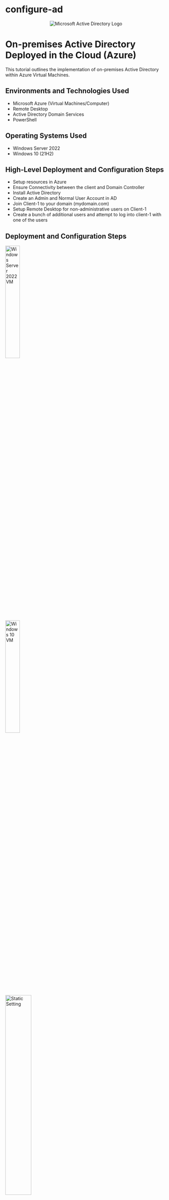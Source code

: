 # configure-ad
<p align="center">
<img src="https://i.imgur.com/pU5A58S.png" alt="Microsoft Active Directory Logo"/>
</p>

<h1>On-premises Active Directory Deployed in the Cloud (Azure)</h1>
This tutorial outlines the implementation of on-premises Active Directory within Azure Virtual Machines.<br />

<h2>Environments and Technologies Used</h2>

- Microsoft Azure (Virtual Machines/Computer)
- Remote Desktop
- Active Directory Domain Services
- PowerShell

<h2>Operating Systems Used </h2>

- Windows Server 2022
- Windows 10 (21H2)

<h2>High-Level Deployment and Configuration Steps</h2>

- Setup resources in Azure
- Ensure Connectivity between the client and Domain Controller
- Install Active Directory
- Create an Admin and Normal User Account in AD
- Join Client-1 to your domain (mydomain.com)
- Setup Remote Desktop for non-administrative users on Client-1
- Create a bunch of additional users and attempt to log into client-1 with one of the users

<h2>Deployment and Configuration Steps</h2>

<p>
<img src="https://i.imgur.com/sLZeu3i.png" height="30%" width="30%" alt="Windows Server 2022 VM"/>
<br />
<img src="https://i.imgur.com/2e02u0b.png" height="30%" width="30%" alt="Windows 10 VM"/>
<br />
<img src="https://i.imgur.com/xoDq43i.png" height="40%" width="40%" alt="Static Setting"/>
<br />
<img src="https://i.imgur.com/b14EG9s.png" height="60%" width="60%" alt="Static setting ipconfig"/>
</p>
<p>
Create the Domain Controller VM (Windows Server 2022) named “DC-1”.
<br />
Take note of the Resource Group and Virtual Network (Vnet) that get created at this time.
<br />
Set Domain Controller’s NIC Private IP address to be static.
<br />
Create the Client VM (Windows 10) named “Client-1”. Use the same Resource Group and Vnet that was created.
<br />
Ensure that both VMs are in the same Vnet (you can check the topology with Network Watcher).
</p>
<br />

<p>
<img src="https://i.imgur.com/OCqXQ1c.png" height="40%" width="40%" alt="Virtual Machines"/>
<br />
<img src="https://i.imgur.com/IDjt3do.png" height="20%" width="20%" alt="Ping timed out"/>
<br />
<img src="https://i.imgur.com/dKNlOF8.png" height="40%" width="40%" alt="Windows Defender Firewall"/>
<br />
<img src="https://i.imgur.com/5bzuAN8.png" height="70%" width="70%" alt="Core networking diagnostics"/>
<br />
<img src="https://i.imgur.com/Njhi0eO.png" height="70%" width="70%" alt="Core networking diagnostics with permissions"/>
<br />
<img src="https://i.imgur.com/L4H0wT3.png" height="20%" width="20%" alt="Ping worked and is sending signal back"/>
</p>
<p>
Login to Client-1 with Remote Desktop and ping DC-1’s private IP address with ping -t <ip address> (perpetual ping).
<br />
Login to the Domain Controller and enable ICMPv4 in on the local windows Firewall.
<br />
Check back at Client-1 to see the ping succeed.
</p>
<br />

<p>
<img src="https://i.imgur.com/AgddVvs.png" height="80%" width="80%" alt="Disk Sanitization Steps"/>
<img src="https://i.imgur.com/LWw3zTD.png" height="80%" width="80%" alt="Disk Sanitization Steps"/>
<img src="" height="80%" width="80%" alt="Disk Sanitization Steps"/>
<img src="" height="80%" width="80%" alt="Disk Sanitization Steps"/>
</p>
<p>
Login to DC-1 and install Active Directory Domain Services.
<br />
Promote as a DC: Setup a new forest as mydomain.com (can be anything, just remember what it is).
<br />
Restart and then log back into DC-1 as user: mydomain.com\labuser.
</p>
<br />

<p>
<img src="https://i.imgur.com/DJmEXEB.png" height="80%" width="80%" alt="Disk Sanitization Steps"/>
</p>
<p>
Lorem ipsum dolor sit amet, consectetur adipiscing elit, sed do eiusmod tempor incididunt ut labore et dolore magna aliqua. Ut enim ad minim veniam, quis nostrud exercitation ullamco laboris nisi ut aliquip ex ea commodo consequat. Duis aute irure dolor in reprehenderit in voluptate velit esse cillum dolore eu fugiat nulla pariatur.
</p>
<br />

<p>
<img src="https://i.imgur.com/DJmEXEB.png" height="80%" width="80%" alt="Disk Sanitization Steps"/>
</p>
<p>
Lorem ipsum dolor sit amet, consectetur adipiscing elit, sed do eiusmod tempor incididunt ut labore et dolore magna aliqua. Ut enim ad minim veniam, quis nostrud exercitation ullamco laboris nisi ut aliquip ex ea commodo consequat. Duis aute irure dolor in reprehenderit in voluptate velit esse cillum dolore eu fugiat nulla pariatur.
</p>
<br />

<p>
<img src="https://i.imgur.com/DJmEXEB.png" height="80%" width="80%" alt="Disk Sanitization Steps"/>
</p>
<p>
Lorem ipsum dolor sit amet, consectetur adipiscing elit, sed do eiusmod tempor incididunt ut labore et dolore magna aliqua. Ut enim ad minim veniam, quis nostrud exercitation ullamco laboris nisi ut aliquip ex ea commodo consequat. Duis aute irure dolor in reprehenderit in voluptate velit esse cillum dolore eu fugiat nulla pariatur.
</p>
<br />
